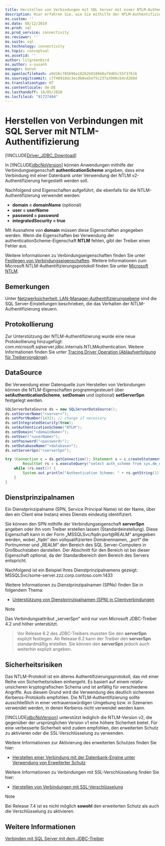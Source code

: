 ```yaml
---
title: Herstellen von Verbindungen mit SQL Server mit einer NTLM-Authentifizierung
description: Hier erfahren Sie, wie Sie mithilfe der NTLM-Authentifizierung eine SQL-Datenbank-Verbindung mit dem JDBC-Treiber herstellen.
ms.custom: ''
ms.date: 08/12/2019
ms.prod: sql
ms.prod_service: connectivity
ms.reviewer: ''
ms.suite: sql
ms.technology: connectivity
ms.topic: conceptual
ms.assetid: ''
author: lilgreenbird
ms.author: v-susanh
manager: kenvh
ms.openlocfilehash: a9d16c785696a18262b818668af9d65c55f37616
ms.sourcegitcommit: c7f40918dc3ecdb0ed2ef5c237a3996cb4cd268d
ms.translationtype: HT
ms.contentlocale: de-DE
ms.lasthandoff: 10/05/2020
ms.locfileid: "91727494"
---
```

# <a name="using-ntlm-authentication-to-connect-to-sql-server"></a>Herstellen von Verbindungen mit SQL Server mit NTLM-Authentifizierung

[!INCLUDE[Driver_JDBC_Download](../../includes/driver_jdbc_download.md)]

In [!INCLUDE[jdbcNoVersion](../../includes/jdbcnoversion_md.md)] können Anwendungen mithilfe der Verbindungseigenschaft **authenticationScheme** angeben, dass eine Verbindung mit einer Datenbank unter Verwendung der NTLM v2-Authentifizierung hergestellt werden soll. 

Nachfolgend sind Eigenschaften aufgeführt, die ebenfalls für die NTLM-Authentifizierung verwendet werden:

- **domain = domainName** (optional)
- **user = userName**
- **password = password**
- **integratedSecurity = true**

Mit Ausnahme von **domain** müssen diese Eigenschaften angegeben werden. Wenn die Eigenschaften bei Verwendung der authenticationScheme-Eigenschaft **NTLM** fehlen, gibt der Treiber einen Fehler aus. 

Weitere Informationen zu Verbindungseigenschaften finden Sie unter [Festlegen von Verbindungseigenschaften](../../connect/jdbc/setting-the-connection-properties.md). Weitere Informationen zum Microsoft NTLM-Authentifizierungsprotokoll finden Sie unter [Microsoft NTLM](/windows/desktop/SecAuthN/microsoft-ntlm).

## <a name="remarks"></a>Bemerkungen

Unter [Netzwerksicherheit: LAN-Manager-Authentifizierungsebene](/windows/security/threat-protection/security-policy-settings/network-security-lan-manager-authentication-level) sind die SQL Server-Einstellungen beschrieben, die das Verhalten der NTLM-Authentifizierung steuern. 

## <a name="logging"></a>Protokollierung

Zur Unterstützung der NTLM-Authentifizierung wurde eine neue Protokollierung hinzugefügt: com.microsoft.sqlserver.jdbc.internals.NTLMAuthentication. Weitere Informationen finden Sie unter [Tracing Driver Operation (Ablaufverfolgung für Treibervorgänge)](../../connect/jdbc/tracing-driver-operation.md).

## <a name="datasource"></a>DataSource

Bei Verwendung einer Datenquelle zum Herstellen von Verbindungen können die NTLM-Eigenschaften programmgesteuert über **setAuthenticationScheme**, **setDomain** und (optional) **setServerSpn** festgelegt werden.

```java
SQLServerDataSource ds = new SQLServerDataSource();
ds.setServerName("<server>");
ds.setPortNumber(1433); // change if necessary
ds.setIntegratedSecurity(true);
ds.setAuthenticationScheme("NTLM");
ds.setDomain("<domainName>");
ds.setUser("<userName>");
ds.setPassword("<password>");
ds.setDatabaseName("<database>");
ds.setServerSpn("<serverSpn");

try (Connection c = ds.getConnection(); Statement s = c.createStatement();
        ResultSet rs = s.executeQuery("select auth_scheme from sys.dm_exec_connections where session_id=@@spid")) {
    while (rs.next()) {
        System.out.println("Authentication Scheme: " + rs.getString(1));
    }
}
```

## <a name="service-principal-names"></a>Dienstprinzipalnamen

Ein Dienstprinzipalname (SPN, Service Principal Name) ist der Name, über den ein Client eine Instanz eines Diensts eindeutig identifiziert.

Sie können den SPN mithilfe der Verbindungseigenschaft **serverSpn** angeben oder ihn vom Treiber erstellen lassen (Standardeinstellung). Diese Eigenschaft kann in der Form „MSSQLSvc/fqdn:port\@REALM“ angegeben werden, wobei „fqdn“ den vollqualifizierten Domänennamen, „port“ die Portnummer und „REALM“ den Bereich des SQL Server-Computers in Großbuchstaben darstellen. Der Abschnitt für den Bereich ist bei dieser Eigenschaft optional, da der Standardbereich dem Bereich des Servers entspricht.

Nachfolgend ist ein Beispiel Ihres Dienstprinzipalnamens gezeigt: MSSQLSvc/some-server.zzz.corp.contoso.com:1433

Weitere Informationen zu Dienstprinzipalnamen (SPNs) finden Sie in folgendem Thema:

- [Unterstützung von Dienstprinzipalnamen (SPN) in Clientverbindungen](../../relational-databases/native-client/features/service-principal-name-spn-support-in-client-connections.md?view=sql-server-2017)

> [!NOTE]  
> Das Verbindungsattribut „serverSpn“ wird nur vom Microsoft JDBC-Treiber 4.2 und höher unterstützt.

> Vor Release 6.2 des JDBC-Treibers mussten Sie den **serverSpn** explizit festlegen. Ab Release 6.2 kann der Treiber den **serverSpn** standardmäßig erstellen. Sie können den **serverSpn** jedoch auch weiterhin explizit angeben.

## <a name="security-risks"></a>Sicherheitsrisiken

Das NTLM-Protokoll ist ein älteres Authentifizierungsprotokoll, das mit einer Reihe von Sicherheitsrisiken einhergeht. Es basiert auf einem relativ unsicheren kryptografischen Schema und ist anfällig für verschiedene Angriffe. Aus diesem Grund wird die Verwendung des deutlich sichereren Kerberos-Protokolls empfohlen. Die NTLM-Authentifizierung sollte ausschließlich in einer vertrauenswürdigen Umgebung bzw. in Szenarien verwendet werden, in denen Kerberos nicht verwendet werden kann.

[!INCLUDE[jdbcNoVersion](../../includes/jdbcnoversion_md.md)] unterstützt lediglich die NTLM-Version v2, die gegenüber der ursprünglichen Version v1 eine höhere Sicherheit bietet. Für eine verbesserte Sicherheit wird zudem empfohlen, den erweiterten Schutz zu aktivieren oder die SSL-Verschlüsselung zu verwenden. 

Weitere Informationen zur Aktivierung des erweiterten Schutzes finden Sie hier:

- [Herstellen einer Verbindung mit der Datenbank-Engine unter Verwendung von Erweiterter Schutz](../../database-engine/configure-windows/connect-to-the-database-engine-using-extended-protection.md)

Weitere Informationen zu Verbindungen mit SSL-Verschlüsselung finden Sie hier:

- [Herstellen von Verbindungen mit SSL-Verschlüsselung](../../connect/jdbc/connecting-with-ssl-encryption.md)

> [!NOTE]
> Bei Release 7.4 ist es nicht möglich **sowohl** den erweiterten Schutz als auch die Verschlüsselung zu aktivieren.

## <a name="see-also"></a>Weitere Informationen

[Verbinden mit SQL Server mit dem JDBC-Treiber](../../connect/jdbc/connecting-to-sql-server-with-the-jdbc-driver.md)